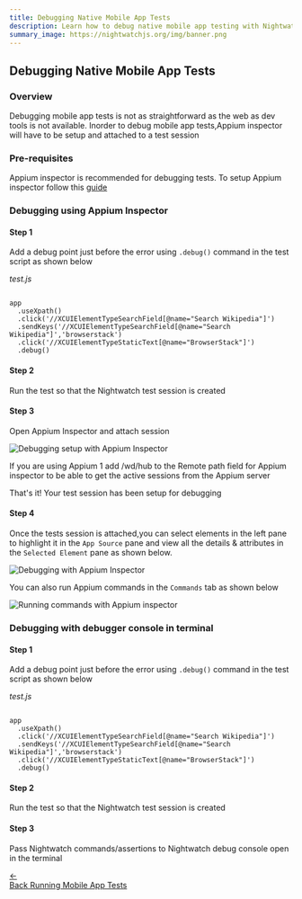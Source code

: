 ```yaml
---
title: Debugging Native Mobile App Tests
description: Learn how to debug native mobile app testing with Nightwatch
summary_image: https://nightwatchjs.org/img/banner.png
---
```


<div class="page-header"><h2>Debugging Native Mobile App Tests</h2></div>

### Overview

Debugging mobile app tests is not as straightforward as the web as dev tools is not available. Inorder to debug mobile app tests,Appium inspector will have to be setup and attached to a test session

### Pre-requisites

Appium inspector is recommended for debugging tests. To setup Appium inspector follow this [guide][1]

### Debugging using Appium Inspector

#### Step 1

Add a debug point just before the error using `.debug()` command in the test script as shown below

<div class="sample-test">
<i>test.js</i><pre class="line-numbers"><code class="language-javascript">
app
  .useXpath()
  .click('//XCUIElementTypeSearchField[@name="Search Wikipedia"]')
  .sendKeys('//XCUIElementTypeSearchField[@name="Search Wikipedia"]','browserstack')
  .click('//XCUIElementTypeStaticText[@name="BrowserStack"]')
  .debug()
</code></pre></div>

#### Step 2

Run the test so that the Nightwatch test session is created

#### Step 3

Open Appium Inspector and attach session

![Debugging setup with Appium Inspector][image-1]

<p class="alert alert-info">If you are using Appium 1 add /wd/hub to the Remote path field for Appium inspector to be able to get the active sessions from the Appium server</p>

That's it! Your test session has been setup for debugging

#### Step 4

Once the tests session is attached,you can select elements in the left pane to highlight it in the `App Source` pane and view all the details & attributes in the `Selected Element` pane as shown below.

![Debugging with Appium Inspector][image-2]

You can also run Appium commands in the `Commands` tab as shown below

![Running commands with Appium inspector][image-3]



### Debugging with debugger console in terminal

#### Step 1

Add a debug point just before the error using `.debug()` command in the test script as shown below

<div class="sample-test">
<i>test.js</i><pre class="line-numbers"><code class="language-javascript">
app
  .useXpath()
  .click('//XCUIElementTypeSearchField[@name="Search Wikipedia"]')
  .sendKeys('//XCUIElementTypeSearchField[@name="Search Wikipedia"]','browserstack')
  .click('//XCUIElementTypeStaticText[@name="BrowserStack"]')
  .debug()
</code></pre></div>

#### Step 2

Run the test so that the Nightwatch test session is created

#### Step 3

Pass Nightwatch commands/assertions to Nightwatch debug console open in the terminal 

[1]:	/guide/mobile-app-testing/installation.html#install-appium-inspector

[image-1]:	https://user-images.githubusercontent.com/1677755/220331486-a8f92d50-1922-471c-9695-360394b180f5.png
[image-2]:  https://user-images.githubusercontent.com/1677755/220332377-66b95105-25fe-4b56-a06b-5e5019fe592e.png
[image-3]:  https://user-images.githubusercontent.com/1677755/220332726-824dd227-fd11-43f3-9247-ecc20779f94e.png

<div class="doc-pagination pt-40">
  <div class="previous">
    <a href="https://nightwatchjs.org/guide/mobile-app-testing/running-tests.html">
      <span>←</span>
        <div class="d-flex flex-column">
          <span class="smallT">Back</span>
          <span class="bigT">Running Mobile App Tests</span>
        </div>
    </a>
  </div>
</div>